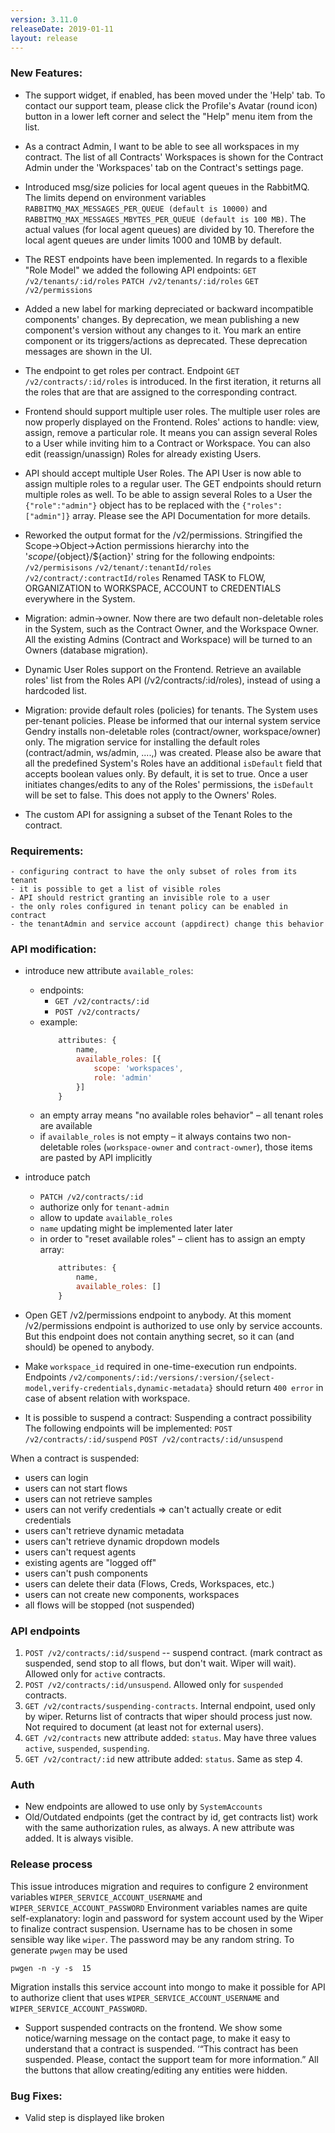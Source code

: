```yaml
---
version: 3.11.0
releaseDate: 2019-01-11
layout: release
---
```


### New Features:

* The support widget, if enabled, has been moved under the 'Help' tab.
To contact our support team, please click the Profile's Avatar (round icon) button in a lower left corner and select the "Help" menu item from the list.

* As a contract Admin, I want to be able to see all workspaces in my contract.
The list of all Contracts' Workspaces is shown for the Contract Admin under the 'Workspaces' tab on the Contract's settings page.

* Introduced msg/size policies for local agent queues in the RabbitMQ. The limits depend on environment variables `RABBITMQ_MAX_MESSAGES_PER_QUEUE (default is 10000)` and `RABBITMQ_MAX_MESSAGES_MBYTES_PER_QUEUE (default is 100 MB)`. The actual values (for local agent queues) are divided by 10. Therefore the local agent queues are under limits 1000 and 10MB by default.

* The REST endpoints have been implemented.
In regards to a flexible "Role Model" we added the following API endpoints:
`GET /v2/tenants/:id/roles`
`PATCH /v2/tenants/:id/roles`
`GET /v2/permissions`

* Added a new label for marking depreciated or backward incompatible components' changes. By deprecation, we mean publishing a new component's version without any changes to it. You mark an entire component or its triggers/actions as deprecated. These deprecation messages are shown in the UI.

* The endpoint to get roles per contract. Endpoint `GET /v2/contracts/:id/roles` is introduced. In the first iteration, it returns all the roles that are that are assigned to the corresponding contract.

* Frontend should support multiple user roles.
The multiple user roles are now properly displayed on the Frontend. Roles' actions to handle: view, assign, remove a particular role.
It means you can assign several Roles to a User while inviting him to a Contract or Workspace. You can also edit (reassign/unassign) Roles for already existing Users.

* API should accept multiple User Roles. The API User is now able to assign multiple roles to a regular user. The GET endpoints should return multiple roles as well.
To be able to assign several Roles to a User the `{"role":"admin"}` object has to be replaced with the `{"roles":["admin"]}` array. Please see the API Documentation for more details.

* Reworked the output format for the /v2/permissions.
    Stringified the Scope->Object->Action permissions hierarchy into the '${scope}/${object}/${action}' string for the following endpoints:
    `/v2/permisisons`
    `/v2/tenant/:tenantId/roles`
    `/v2/contract/:contractId/roles`
Renamed TASK to FLOW, ORGANIZATION to WORKSPACE, ACCOUNT to CREDENTIALS everywhere in the System.

* Migration: admin->owner.
Now there are two default non-deletable roles in the System, such as the Contract Owner, and the Workspace Owner. All the existing Admins (Contract and Workspace) will be turned to an Owners (database migration).

* Dynamic User Roles support on the Frontend.
Retrieve an available roles' list from the Roles API (/v2/contracts/:id/roles), instead of using a hardcoded list.

* Migration: provide default roles (policies) for tenants.
The System uses per-tenant policies.
Please be informed that our internal system service Gendry installs non-deletable roles (contract/owner, workspace/owner) only. The migration service for installing the default roles (contract/admin, ws/admin, ....,) was created.
Please also be aware that all the predefined System's Roles have an additional `isDefault` field that accepts boolean values only. By default, it is set to true. Once a user initiates changes/edits to any of the Roles' permissions, the `isDefault` will be set to false. This does not apply to the Owners' Roles.

* The custom API for assigning a subset of the Tenant Roles to the contract.

### Requirements:
    - configuring contract to have the only subset of roles from its tenant
    - it is possible to get a list of visible roles
    - API should restrict granting an invisible role to a user
    - the only roles configured in tenant policy can be enabled in contract
    - the tenantAdmin and service account (appdirect) change this behavior


### API modification:

- introduce new attribute `available_roles`:
    - endpoints:
        - `GET /v2/contracts/:id`
        - `POST /v2/contracts/`
    - example:
        ```js
            attributes: {
                name,
                available_roles: [{
                    scope: 'workspaces',
                    role: 'admin'
                }]
            }
        ```
    - an empty array means "no available roles behavior" – all tenant roles are available
    - if `available_roles` is not empty – it always contains two non-deletable roles (`workspace-owner` and `contract-owner`), those items are pasted by API implicitly

- introduce patch
    - `PATCH /v2/contracts/:id`
    - authorize only for `tenant-admin`
    - allow to update `available_roles`
    - `name` updating might be implemented later later
    - in order to "reset available roles" – client has to assign an empty array:
        ```js
            attributes: {
                name,
                available_roles: []
            }
        ```

* Open GET /v2/permissions endpoint to anybody.
At this moment /v2/permissions endpoint is authorized to use only by service accounts. But this endpoint does not contain anything secret, so it can (and should) be opened to anybody.

* Make `workspace_id` required in one-time-execution run endpoints. Endpoints `/v2/components/:id:/versions/:version/{select-model,verify-credentials,dynamic-metadata}` should return `400 error` in case of absent relation with workspace.

* It is possible to suspend a contract:
    Suspending a contract possibility
    The following endpoints will be implemented:
    `POST /v2/contracts/:id/suspend`
    `POST /v2/contracts/:id/unsuspend`

When a contract is suspended:

- users can login
- users can not start flows
- users can not retrieve samples
- users can not verify credentials => can't actually create or edit credentials
- users can't retrieve dynamic metadata
- users can't retrieve dynamic dropdown models
- users can't request agents
- existing agents are "logged off"
- users can't push components
- users can delete their data (Flows, Creds, Workspaces, etc.)
- users can not create new components, workspaces
- all flows will be stopped (not suspended)


### API endpoints

1. `POST /v2/contracts/:id/suspend` -- suspend contract. (mark contract as suspended, send stop to all flows, but don't wait. Wiper will wait). Allowed only for `active` contracts.
2. `POST /v2/contracts/:id/unsuspend`. Allowed only for `suspended` contracts.
3. `GET /v2/contracts/suspending-contracts`. Internal endpoint, used only by wiper. Returns list of contracts that wiper should process just now. Not required to document (at least not for external users).
4. `GET /v2/contracts`  new attribute added: `status`. May have three values `active`, `suspended`, `suspending`.
5. `GET /v2/contract/:id` new attribute added: `status`. Same as step 4.

### Auth
* New endpoints are allowed to use only by `SystemAccounts`
* Old/Outdated endpoints (get the contract by id, get contracts list) work with the same authorization rules, as always. A new attribute was added. It is always visible.
    
### Release process
This issue introduces migration and requires to configure 2 environment variables `WIPER_SERVICE_ACCOUNT_USERNAME`  and `WIPER_SERVICE_ACCOUNT_PASSWORD`
Environment variables names are quite self-explanatory: login and password for system account used by the Wiper to finalize contract suspension.
Username has to be chosen in some sensible way like `wiper`. The password may be any random string. To generate `pwgen` may be used
 ```shell
pwgen -n -y -s  15
```
Migration installs this service account into mongo to make it possible for API to authorize client that uses `WIPER_SERVICE_ACCOUNT_USERNAME` and  `WIPER_SERVICE_ACCOUNT_PASSWORD`.

* Support suspended contracts on the frontend.
We show some notice/warning message on the contact page, to make it easy to understand that a contract is suspended. ‘“This contract has been suspended. Please, contact the support team for more information.” All the buttons that allow creating/editing any entities were hidden.



### Bug Fixes:

* Valid step is displayed like broken
